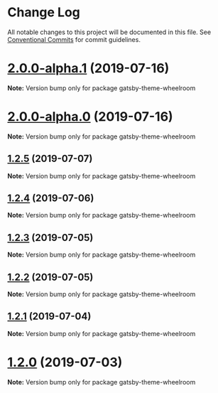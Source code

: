 # Change Log

All notable changes to this project will be documented in this file.
See [Conventional Commits](https://conventionalcommits.org) for commit guidelines.

# [2.0.0-alpha.1](https://github.com/jaccomeijer/wheelroom/compare/gatsby-theme-wheelroom@2.0.0-alpha.0...gatsby-theme-wheelroom@2.0.0-alpha.1) (2019-07-16)

**Note:** Version bump only for package gatsby-theme-wheelroom





# [2.0.0-alpha.0](https://github.com/jaccomeijer/wheelroom/compare/gatsby-theme-wheelroom@1.2.5...gatsby-theme-wheelroom@2.0.0-alpha.0) (2019-07-16)

**Note:** Version bump only for package gatsby-theme-wheelroom





## [1.2.5](https://github.com/jaccomeijer/wheelroom/compare/gatsby-theme-wheelroom@1.2.4...gatsby-theme-wheelroom@1.2.5) (2019-07-07)

**Note:** Version bump only for package gatsby-theme-wheelroom





## [1.2.4](https://github.com/jaccomeijer/wheelroom/compare/gatsby-theme-wheelroom@1.2.3...gatsby-theme-wheelroom@1.2.4) (2019-07-06)

**Note:** Version bump only for package gatsby-theme-wheelroom





## [1.2.3](https://github.com/jaccomeijer/wheelroom/compare/gatsby-theme-wheelroom@1.2.2...gatsby-theme-wheelroom@1.2.3) (2019-07-05)

**Note:** Version bump only for package gatsby-theme-wheelroom





## [1.2.2](https://github.com/jaccomeijer/wheelroom/compare/gatsby-theme-wheelroom@1.2.1...gatsby-theme-wheelroom@1.2.2) (2019-07-05)

**Note:** Version bump only for package gatsby-theme-wheelroom





## [1.2.1](https://github.com/jaccomeijer/wheelroom/compare/gatsby-theme-wheelroom@1.2.0...gatsby-theme-wheelroom@1.2.1) (2019-07-04)

**Note:** Version bump only for package gatsby-theme-wheelroom





# [1.2.0](https://github.com/jaccomeijer/wheelroom/compare/gatsby-theme-wheelroom@1.1.21...gatsby-theme-wheelroom@1.2.0) (2019-07-03)

**Note:** Version bump only for package gatsby-theme-wheelroom
